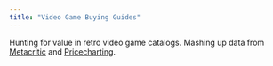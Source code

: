 ```yaml
---
title: "Video Game Buying Guides"
---
```


Hunting for value in retro video game catalogs. Mashing up data from [Metacritic][0] and [Pricecharting][1]. 

  [0]: https://www.metacritic.com
  [1]: https://www.pricecharting.com